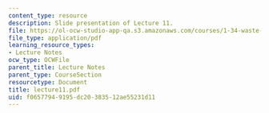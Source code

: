```yaml
---
content_type: resource
description: Slide presentation of Lecture 11.
file: https://ol-ocw-studio-app-qa.s3.amazonaws.com/courses/1-34-waste-containment-and-remediation-technology-spring-2004/f06577949195dc20383512ae55231d11_lecture11.pdf
file_type: application/pdf
learning_resource_types:
- Lecture Notes
ocw_type: OCWFile
parent_title: Lecture Notes
parent_type: CourseSection
resourcetype: Document
title: lecture11.pdf
uid: f0657794-9195-dc20-3835-12ae55231d11
---
```

